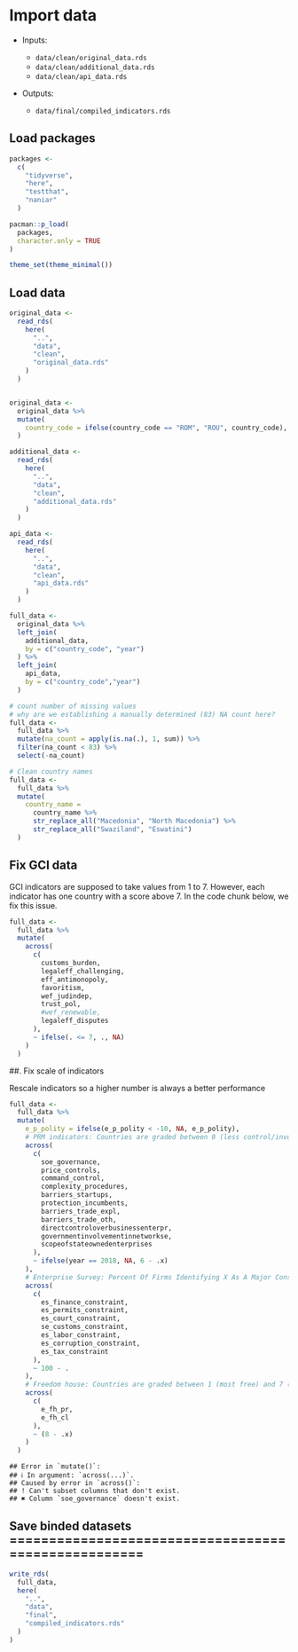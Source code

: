 # Import data

- Inputs:
  - `data/clean/original_data.rds`
  - `data/clean/additional_data.rds`
  - `data/clean/api_data.rds`

- Outputs:
  - `data/final/compiled_indicators.rds`


## Load packages


```r
packages <- 
  c(
    "tidyverse",
    "here",
    "testthat",
    "naniar"
  )

pacman::p_load(
  packages, 
  character.only = TRUE
)

theme_set(theme_minimal())
```

## Load data


```r
original_data <-
  read_rds(
    here(
      "..",
      "data",
      "clean",
      "original_data.rds"
    )
  )


original_data <-
  original_data %>%
  mutate(
    country_code = ifelse(country_code == "ROM", "ROU", country_code),
  )
```



```r
additional_data <-
  read_rds(
    here(
      "..",
      "data",
      "clean",
      "additional_data.rds"
    )
  )

api_data <-
  read_rds(
    here(
      "..",
      "data",
      "clean",
      "api_data.rds"
    )
  )

full_data <-
  original_data %>%
  left_join(
    additional_data,
    by = c("country_code", "year")
  ) %>%
  left_join(
    api_data,
    by = c("country_code","year")
  )
```


```r
# count number of missing values
# why are we establishing a manually determined (83) NA count here?
full_data <-
  full_data %>%
  mutate(na_count = apply(is.na(.), 1, sum)) %>%
  filter(na_count < 83) %>%
  select(-na_count)

# Clean country names
full_data <-
  full_data %>%
  mutate(
    country_name =
      country_name %>%
      str_replace_all("Macedonia", "North Macedonia") %>%
      str_replace_all("Swaziland", "Eswatini")
  )
```

## Fix GCI data

GCI indicators are supposed to take values from 1 to 7. However, each indicator has one country with a score above 7. In the code chunk below, we fix this issue.


```r
full_data <-
  full_data %>%
  mutate(
    across(
      c(
        customs_burden,
        legaleff_challenging,
        eff_antimonopoly,
        favoritism,
        wef_judindep,
        trust_pol,
        #wef_renewable,
        legaleff_disputes
      ),
      ~ ifelse(. <= 7, ., NA)
    )
  )
```


##. Fix scale of indicators

Rescale indicators so a higher number is always a better performance


```r
full_data <- 
  full_data %>%
  mutate(
    e_p_polity = ifelse(e_p_polity < -10, NA, e_p_polity),
    # PRM indicators: Countries are graded between 0 (less control/involvement) and 6 (more control/involvement). Methodological note for PRM indicates that 1998 and 2013 indicators are comparable, but not with 2018 due to change in methodology, so we remove 2018 data
    across(
      c(
        soe_governance,
        price_controls,
        command_control,
        complexity_procedures,
        barriers_startups,
        protection_incumbents,
        barriers_trade_expl,
        barriers_trade_oth,
        directcontroloverbusinessenterpr,
        governmentinvolvementinnetworkse,
        scopeofstateownedenterprises
      ),
      ~ ifelse(year == 2018, NA, 6 - .x)
    ),
    # Enterprise Survey: Percent Of Firms Identifying X As A Major Constraint
    across(
      c(
        es_finance_constraint,
        es_permits_constraint,
        es_court_constraint,
        se_customs_constraint,
        es_labor_constraint,
        es_corruption_constraint,
        es_tax_constraint
      ),
      ~ 100 - .
    ),
    # Freedom house: Countries are graded between 1 (most free) and 7 (least free)
    across(
      c(
        e_fh_pr,
        e_fh_cl
      ),
      ~ (8 - .x)
    )
  )
```

```
## Error in `mutate()`:
## ℹ In argument: `across(...)`.
## Caused by error in `across()`:
## ! Can't subset columns that don't exist.
## ✖ Column `soe_governance` doesn't exist.
```

## Save binded datasets ====================================================


```r
write_rds(
  full_data,
  here(
    "..",
    "data",
    "final",
    "compiled_indicators.rds"
  )
)
```
